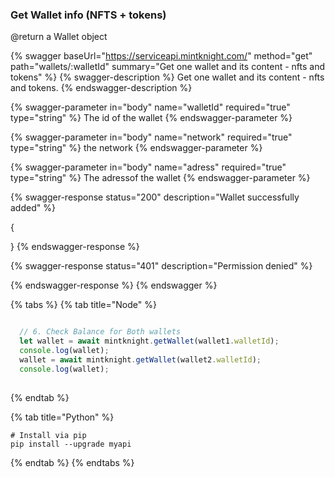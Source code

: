 ### Get Wallet info (NFTS + tokens)


@return a Wallet object

{% swagger baseUrl="https://serviceapi.mintknight.com/" method="get" path="wallets/:walletId" summary="Get one wallet and its content - nfts and tokens" %} {% swagger-description %} Get one wallet and its content - nfts and tokens. {% endswagger-description %}

{% swagger-parameter in="body" name="walletId" required="true" type="string" %} The id of the wallet {% endswagger-parameter %}

{% swagger-parameter in="body" name="network" required="true" type="string" %} the network {% endswagger-parameter %}

{% swagger-parameter in="body" name="adress" required="true" type="string" %} The adressof the wallet {% endswagger-parameter %}




{% swagger-response status="200" description="Wallet successfully added" %}

{

}
{% endswagger-response %}

{% swagger-response status="401" description="Permission denied" %}

{% endswagger-response %} {% endswagger %}




{% tabs %}
{% tab title="Node" %}
```javascript

  // 6. Check Balance for Both wallets
  let wallet = await mintknight.getWallet(wallet1.walletId);
  console.log(wallet);
  wallet = await mintknight.getWallet(wallet2.walletId);
  console.log(wallet);
  
```
{% endtab %}

{% tab title="Python" %}
```
# Install via pip
pip install --upgrade myapi
```
{% endtab %}
{% endtabs %}

